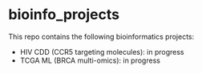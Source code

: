 # bioinfo_projects

This repo contains the following bioinformatics projects:
  - HIV CDD (CCR5 targeting molecules): in progress
  - TCGA ML (BRCA multi-omics): in progress
